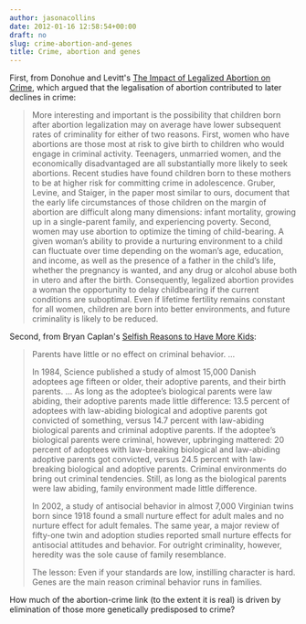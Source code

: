 ```yaml
---
author: jasonacollins
date: 2012-01-16 12:58:54+00:00
draft: no
slug: crime-abortion-and-genes
title: Crime, abortion and genes
---
```


First, from Donohue and Levitt's [The Impact of Legalized Abortion on Crime](http://qje.oxfordjournals.org/cgi/doi/10.1162/00335530151144050), which argued that the legalisation of abortion contributed to later declines in crime:


<blockquote>More interesting and important is the possibility that children born after abortion legalization may on average have lower subsequent rates of criminality for either of two reasons. First, women who have abortions are those most at risk to give birth to children who would engage in criminal activity. Teenagers, unmarried women, and the economically disadvantaged are all substantially more likely to seek abortions. Recent studies have found children born to these mothers to be at higher risk for committing crime in adolescence. Gruber, Levine, and Staiger, in the paper most similar to ours, document that the early life circumstances of those children on the margin of abortion are difficult along many dimensions: infant mortality, growing up in a single-parent family, and experiencing poverty. Second, women may use abortion to optimize the timing of child-bearing. A given woman’s ability to provide a nurturing environment to a child can fluctuate over time depending on the woman’s age, education, and income, as well as the presence of a father in the child’s life, whether the pregnancy is wanted, and any drug or alcohol abuse both in utero and after the birth. Consequently, legalized abortion provides a woman the opportunity to delay childbearing if the current conditions are suboptimal. Even if lifetime fertility remains constant for all women, children are born into better environments, and future criminality is likely to be reduced.</blockquote>


Second, from Bryan Caplan's [Selfish Reasons to Have More Kids](https://www.jasoncollins.blog/caplans-selfish-reasons-to-have-more-kids/):


<blockquote>Parents have little or no effect on criminal behavior. ...

In 1984, Science published a study of almost 15,000 Danish adoptees age fifteen or older, their adoptive parents, and their birth parents. ... As long as the adoptee’s biological parents were law abiding, their adoptive parents made little difference: 13.5 percent of adoptees with law-abiding biological and adoptive parents got convicted of something, versus 14.7 percent with law-abiding biological parents and criminal adoptive parents. If the adoptee’s biological parents were criminal, however, upbringing mattered: 20 percent of adoptees with law-breaking biological and law-abiding adoptive parents got convicted, versus 24.5 percent with law-breaking biological and adoptive parents. Criminal environments do bring out criminal tendencies. Still, as long as the biological parents were law abiding, family environment made little difference.

In 2002, a study of antisocial behavior in almost 7,000 Virginian twins born since 1918 found a small nurture effect for adult males and no nurture effect for adult females. The same year, a major review of fifty-one twin and adoption studies reported small nurture effects for antisocial attitudes and behavior. For outright criminality, however, heredity was the sole cause of family resemblance.

The lesson: Even if your standards are low, instilling character is hard. Genes are the main reason criminal behavior runs in families.</blockquote>


How much of the abortion-crime link (to the extent it is real) is driven by elimination of those more genetically predisposed to crime?

